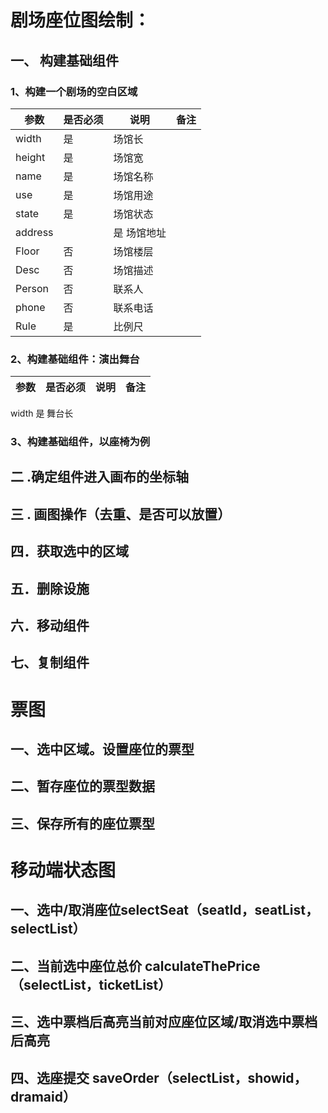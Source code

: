 # 剧场座位图绘制：

## 一、 构建基础组件

### 1、构建一个剧场的空白区域

|   参数	   |  是否必须 |  说明 |  备注 |
|-------|-------|-------|-------|
|width	|是	|场馆长    	|
|height	|是	|场馆宽  	|
|name	|是	|场馆名称	|
|use	|是	|场馆用途	|
|state	|是	|场馆状态	|
|address|	|是	场馆地址	|
|Floor	|否	|场馆楼层	|
|Desc	|否	|场馆描述	|
|Person	|否	|联系人  	|
|phone	|否	|联系电话	|
|Rule	|是	|比例尺  	|

### 2、构建基础组件：演出舞台
|   参数	   |  是否必须 |  说明 |  备注 |
|-------|-------|-------|-------|
width	是	舞台长	

### 3、构建基础组件，以座椅为例


## 二 .确定组件进入画布的坐标轴

## 三 . 画图操作（去重、是否可以放置）

## 四．获取选中的区域 

## 五．删除设施

## 六．移动组件

## 七、复制组件



# 票图

## 一、选中区域。设置座位的票型

## 二、暂存座位的票型数据

## 三、保存所有的座位票型



# 移动端状态图

## 一、选中/取消座位selectSeat（seatId，seatList，selectList）

## 二、当前选中座位总价 calculateThePrice（selectList，ticketList）

## 三、选中票档后高亮当前对应座位区域/取消选中票档后高亮

## 四、选座提交 saveOrder（selectList，showid，dramaid）

